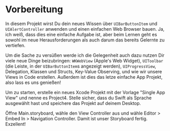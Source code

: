 # Vorbereitung

In diesem Projekt wirst Du dein neues Wissen über `UIBarButtonItem` und `UIAlertController` anwenden und einen einfachen Web Browser bauen. Ja, ich weiß, dass dies eine einfache Aufgabe ist, aber beim Lernen geht es sowohl im neue Herausforderungen als auch darum das bereits Gelernte zu vertiefen. 

Um die Sache zu versüßen werde ich die Gelegenheit auch dazu nutzen Dir viele neue Dinge beizubringen: `WKWebView` (Apple's Web Widget), `UIToolbar` (die Leiste, in der `UIBarButtonItem`s angezeigt werden), `UIProgressView`, Delegation, Klassen und Structs, Key-Value Observing, und wie wir unsere Views in Code erstellen. Außerdem ist dies das letze einfache App Projekt, also lass es uns genießen!

Um zu starten, erstelle ein neues Xcode Projekt mit der Vorlage "Single App View" und nenne es Project4. Stelle sicher, dass du Swift als Sprache ausgewählt hast und speichere das Projekt auf deinem Desktop.

Öffne Main.storyboard, wähle den View Controller aus und wähle Editor > Embed In > Navigation Controller. Damit ist unser Storyboard fertig. Exzellent!
